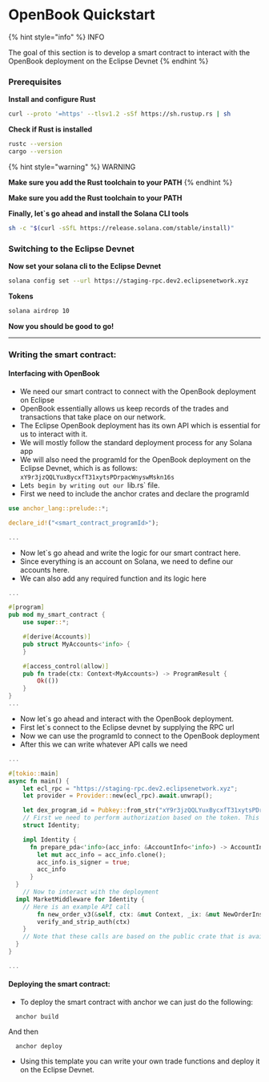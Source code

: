 # OpenBook Quickstart

{% hint style="info" %}
INFO

The goal of this section is to develop a smart contract to interact with the OpenBook deployment on the Eclipse Devnet
{% endhint %}

### Prerequisites[​](https://icarus131.github.io/devcookbook/docs/DevCookBook#prerequisites) <a href="#prerequisites" id="prerequisites"></a>

**Install and configure Rust**[**​**](https://icarus131.github.io/devcookbook/docs/DevCookBook#install-and-configure-rust)

```bash
curl --proto '=https' --tlsv1.2 -sSf https://sh.rustup.rs | sh
```

**Check if Rust is installed**[**​**](https://icarus131.github.io/devcookbook/docs/DevCookBook#check-if-rust-is-installed)

```bash
rustc --version
cargo --version
```

{% hint style="warning" %}
WARNING

**Make sure you add the Rust toolchain to your PATH**
{% endhint %}

**Make sure you add the Rust toolchain to your PATH**

**Finally, let`s go ahead and install the Solana CLI tools**[**​**](https://icarus131.github.io/devcookbook/docs/DevCookBook#finally-lets-go-ahead-and-install-the-solana-cli-tools)

```bash
sh -c "$(curl -sSfL https://release.solana.com/stable/install)"
```

### Switching to the Eclipse Devnet[​](https://icarus131.github.io/devcookbook/docs/DevCookBook#switching-to-the-eclipse-devnet) <a href="#switching-to-the-eclipse-devnet" id="switching-to-the-eclipse-devnet"></a>

**Now set your solana cli to the Eclipse Devnet**[**​**](https://icarus131.github.io/devcookbook/docs/DevCookBook#now-set-your-solana-cli-to-the-eclipse-devnet)

```bash
solana config set --url https://staging-rpc.dev2.eclipsenetwork.xyz
```

**Tokens**[**​**](https://icarus131.github.io/devcookbook/docs/DevCookBook#tokens)

```bash
solana airdrop 10
```

**Now you should be good to go!**[**​**](https://icarus131.github.io/devcookbook/docs/DevCookBook#now-you-should-be-good-to-go)

***

### Writing the smart contract:[​](https://icarus131.github.io/devcookbook/docs/DevCookBook#writing-the-smart-contract) <a href="#writing-the-smart-contract" id="writing-the-smart-contract"></a>

#### Interfacing with OpenBook[​](https://icarus131.github.io/devcookbook/docs/DevCookBook#interfacing-with-openbook) <a href="#interfacing-with-openbook" id="interfacing-with-openbook"></a>

* We need our smart contract to connect with the OpenBook deployment on Eclipse
* OpenBook essentially allows us keep records of the trades and transactions that take place on our network.
* The Eclipse OpenBook deployment has its own API which is essential for us to interact with it.
* We will mostly follow the standard deployment process for any Solana app
* We will also need the programId for the OpenBook deployment on the Eclipse Devnet, which is as follows: `xY9r3jzQQLYuxBycxfT31xytsPDrpacWnyswMskn16s`
* Let`s begin by writing out our `lib.rs` file.
* First we need to include the anchor crates and declare the programId

```rust
use anchor_lang::prelude::*;

declare_id!("<smart_contract_programId>");

...

```

* Now let`s go ahead and write the logic for our smart contract here.
* Since everything is an account on Solana, we need to define our accounts here.
* We can also add any required function and its logic here

```rust
...

#[program]
pub mod my_smart_contract {
    use super::*;

    #[derive(Accounts)]
    pub struct MyAccounts<'info> {
    }

    #[access_control(allow)]
    pub fn trade(ctx: Context<MyAccounts>) -> ProgramResult {
        Ok(())
    }
}
...
```

* Now let`s go ahead and interact with the OpenBook deployment.
* First let`s connect to the Eclipse devnet by supplying the RPC url
* Now we can use the programId to connect to the OpenBook deployment
* After this we can write whatever API calls we need

```rust
...

#[tokio::main]
async fn main() {
    let ecl_rpc = "https://staging-rpc.dev2.eclipsenetwork.xyz";
    let provider = Provider::new(ecl_rpc).await.unwrap();

    let dex_program_id = Pubkey::from_str("xY9r3jzQQLYuxBycxfT31xytsPDrpacWnyswMskn16s").unwrap();
    // First we need to perform authorization based on the token. This is the first account.
    struct Identity;

    impl Identity {
      fn prepare_pda<'info>(acc_info: &AccountInfo<'info>) -> AccountInfo<'info> {
        let mut acc_info = acc_info.clone();
        acc_info.is_signer = true;
        acc_info
      }
  }
    // Now to interact with the deployment
  impl MarketMiddleware for Identity {
    // Here is an example API call
        fn new_order_v3(&self, ctx: &mut Context, _ix: &mut NewOrderInstructionV3) -> ProgramResult {
        verify_and_strip_auth(ctx)
    }
    // Note that these calls are based on the public crate that is available for the deployment. This example assumes the availability of the default crates from a standard openbook deployment.
  }
}

...

```

#### Deploying the smart contract:[​](https://icarus131.github.io/devcookbook/docs/DevCookBook#deploying-the-smart-contract) <a href="#deploying-the-smart-contract" id="deploying-the-smart-contract"></a>

* To deploy the smart contract with anchor we can just do the following:

```
  anchor build
```

And then

```
  anchor deploy
```

* Using this template you can write your own trade functions and deploy it on the Eclipse Devnet.
